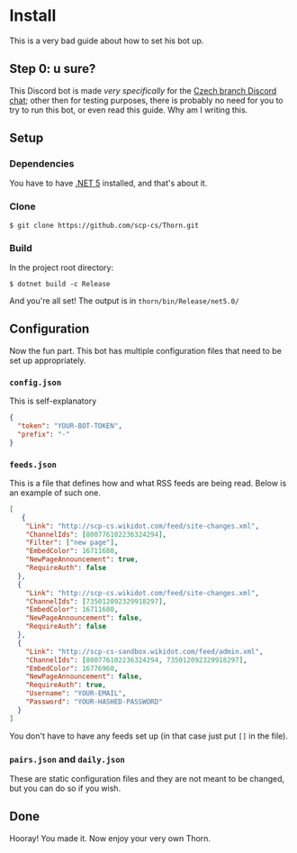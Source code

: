 # Install

This is a very bad guide about how to set his bot up.

## Step 0: u sure?

This Discord bot is made *very specifically* for the [Czech branch Discord chat](https://discord.gg/ZAdfEJ4); other then for testing purposes, there is probably no need for you to try to run this bot, or even read this guide. Why am I writing this.

## Setup

### Dependencies
You have to have [.NET 5](https://dotnet.microsoft.com/download/dotnet/5.0) installed, and that's about it.

### Clone
```shell
$ git clone https://github.com/scp-cs/Thorn.git
```

### Build
In the project root directory:
```shell
$ dotnet build -c Release
```
And you're all set! The output is in `thorn/bin/Release/net5.0/`

## Configuration
Now the fun part. This bot has multiple configuration files that need to be set up appropriately.

### `config.json`
This is self-explanatory

```json
{
  "token": "YOUR-BOT-TOKEN",
  "prefix": "-"
}
```

### `feeds.json`
This is a file that defines how and what RSS feeds are being read. Below is an example of such one.

```json
[
   {
    "Link": "http://scp-cs.wikidot.com/feed/site-changes.xml",
    "ChannelIds": [800776102236324294],
    "Filter": ["new page"],
    "EmbedColor": 16711680,
    "NewPageAnnouncement": true,
    "RequireAuth": false
  },
  {
    "Link": "http://scp-cs.wikidot.com/feed/site-changes.xml",
    "ChannelIds": [735012092329918297],
    "EmbedColor": 16711680,
    "NewPageAnnouncement": false,
    "RequireAuth": false
  },
  {
    "Link": "http://scp-cs-sandbox.wikidot.com/feed/admin.xml",
    "ChannelIds": [800776102236324294, 735012092329918297],
    "EmbedColor": 16776960,
    "NewPageAnnouncement": false,
    "RequireAuth": true,
    "Username": "YOUR-EMAIL",
    "Password": "YOUR-HASHED-PASSWORD"
  }
]
```
You don't have to have any feeds set up (in that case just put `[]` in the file).

### `pairs.json` and `daily.json`

These are static configuration files and they are not meant to be changed, but you can do so if you wish.

## Done

Hooray! You made it. Now enjoy your very own Thorn. 